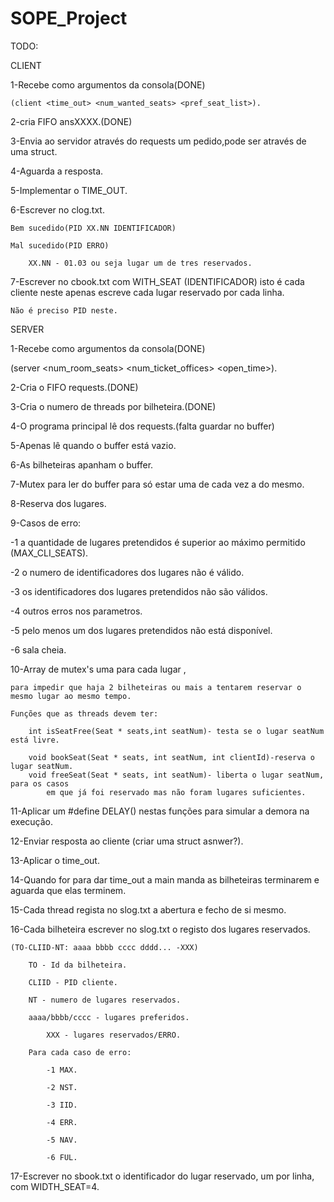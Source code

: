 ﻿# SOPE_Project




TODO:


CLIENT

1-Recebe como argumentos da consola(DONE)

	(client <time_out> <num_wanted_seats> <pref_seat_list>).

2-cria FIFO ansXXXX.(DONE)

3-Envia ao servidor através do requests um pedido,pode ser através de uma struct.

4-Aguarda a resposta.

5-Implementar o TIME_OUT.

6-Escrever no clog.txt.

	Bem sucedido(PID XX.NN IDENTIFICADOR)

	Mal sucedido(PID ERRO)

		XX.NN - 01.03 ou seja lugar um de tres reservados.

7-Escrever no cbook.txt com WITH_SEAT
(IDENTIFICADOR) isto é cada cliente neste apenas escreve cada lugar reservado por cada linha.

	Não é preciso PID neste.




SERVER

1-Recebe como argumentos da consola(DONE)

(server <num_room_seats> <num_ticket_offices> <open_time>).

2-Cria o FIFO requests.(DONE)

3-Cria o numero de threads por bilheteira.(DONE)

4-O programa principal lê dos requests.(falta guardar no buffer)

5-Apenas lê quando o buffer está vazio.

6-As bilheteiras apanham o buffer.

7-Mutex para ler do buffer para só estar uma de cada vez a do mesmo.

8-Reserva dos lugares.

9-Casos de erro:
    
-1 a quantidade de lugares pretendidos é superior ao máximo permitido (MAX_CLI_SEATS).
    
-2 o numero de identificadores dos lugares não é válido.
    
-3 os identificadores dos lugares pretendidos não são válidos.
    
-4 outros erros nos parametros.
    
-5 pelo menos um dos lugares pretendidos não está disponível.
    
-6 sala cheia.

10-Array de mutex's uma para cada lugar ,

	para impedir que haja 2 bilheteiras ou mais a tentarem reservar o mesmo lugar ao mesmo tempo.

	Funções que as threads devem ter:
      
		int isSeatFree(Seat * seats,int seatNum)- testa se o lugar seatNum está livre.

		void bookSeat(Seat * seats, int seatNum, int clientId)-reserva o lugar seatNum.
		void freeSeat(Seat * seats, int seatNum)- liberta o lugar seatNum, para os casos
			em que já foi reservado mas não foram lugares suficientes.

11-Aplicar um #define DELAY() nestas funções para simular a demora na execução.

12-Enviar resposta ao cliente (criar uma struct asnwer?).

13-Aplicar o time_out.

14-Quando for para dar time_out a main manda as bilheteiras terminarem e aguarda que elas terminem.

15-Cada thread regista no slog.txt a abertura e fecho de si mesmo.

16-Cada bilheteira escrever no slog.txt o registo dos lugares reservados.

	(TO-CLIID-NT: aaaa bbbb cccc dddd... -XXX)

		TO - Id da bilheteira.

		CLIID - PID cliente.

		NT - numero de lugares reservados.

		aaaa/bbbb/cccc - lugares preferidos.

			XXX - lugares reservados/ERRO.

		Para cada caso de erro:

			-1 MAX.

			-2 NST.

			-3 IID.

			-4 ERR.

			-5 NAV.

			-6 FUL.

17-Escrever no sbook.txt o identificador do lugar reservado, um por linha, com WIDTH_SEAT=4.
